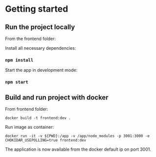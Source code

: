 # Getting started

## Run the project locally

From the frontend folder:

Install all necessary dependencies:
### `npm install`

Start the app in development mode:
### `npm start`

## Build and run project with docker

From frontend folder:

`docker build -t frontend:dev .`

Run image as container:

`docker run -it -v ${PWD}:/app -v /app/node_modules -p 3001:3000 -e CHOKIDAR_USEPOLLING=true frontend:dev`

The application is now available from the docker default ip on port 3001.
